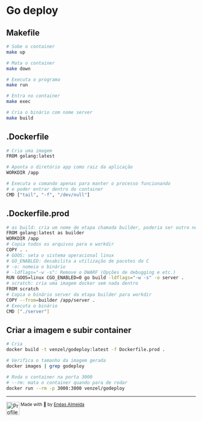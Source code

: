 # Go deploy

## Makefile

```bash
# Sobe o container
make up

# Mata o container
make down

# Executa o programa
make run

# Entra no container
make exec

# Cria o binário com nome server
make build
```

## .Dockerfile

```bash
# Cria uma imagem
FROM golang:latest

# Aponta o diretório app como raiz da aplicação
WORKDIR /app

# Executa o comando apenas para manter o processo funcionando
# e poder entrar dentro do container
CMD ["tail", "-f", "/dev/null"]
```

## .Dockerfile.prod

```bash
# as build: cria um nome de etapa chamada builder, poderia ser outro nome
FROM golang:latest as builder
WORKDIR /app
# Copia todos os arquivos para o workdir
COPY . .
# GOOS: seta o sistema operacional linux
# GO_ENABLED: desabilita a utilização de pacotes do C
# -o: nomeia o binário
# -ldflags="-w -s": Remove o DWARF (Opções de debugging e etc.)
RUN GOOS=linux CGO_ENABLED=0 go build -ldflags="-w -s" -o server .
# scratch: cria uma imagem docker sem nada dentro
FROM scratch
# Copia o binário server da etapa builder para workdir
COPY --from=builder /app/server .
# Executa o binário
CMD ["./server"]
```

## Criar a imagem e subir container

```bash
# Cria
docker build -t venzel/godeploy:latest -f Dockerfile.prod .

# Verifica o tamanho da imagem gerada
docker images | grep godeploy

# Roda o container na porta 3000
# --rm: mata o container quando para de rodar
docker run --rm -p 3000:3000 venzel/godeploy
```

<hr />

<div>
  <img align="left" src="https://imgur.com/k8HFd0F.png" width=35 alt="Profile"/>
  <sub>Made with 💙 by <a href="https://github.com/venzel">Enéas Almeida</a></sub>
</div>
